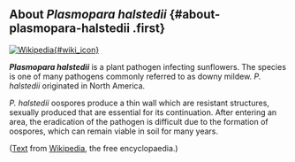 About *Plasmopara halstedii* {#about-plasmopara-halstedii .first}
----------------------------

[![Wikipedia](/img/wikipedia_logo_v2_en.png){#wiki_icon}](http://en.wikipedia.org/wiki/Plasmopara_halstedii)

***Plasmopara halstedii*** is a plant pathogen infecting sunflowers. The
species is one of many pathogens commonly referred to as downy mildew.
*P. halstedii* originated in North America.

*P. halstedii* oospores produce a thin wall which are resistant
structures, sexually produced that are essential for its continuation.
After entering an area, the eradication of the pathogen is difficult due
to the formation of oospores, which can remain viable in soil for many
years.

([Text](http://en.wikipedia.org/wiki/Plasmopara_halstedii) from
[Wikipedia](http://en.wikipedia.org/), the free encyclopaedia.)

